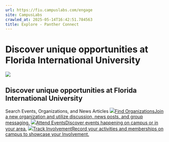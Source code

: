 ```yaml
---
url: https://fiu.campuslabs.com/engage
site: CampusLabs
crawled_at: 2025-05-14T16:42:51.784563
title: Explore - Panther Connect
---
```


# Discover unique opportunities at Florida International University
![](https://static.campuslabsengage.com/discovery/images/ratio.png)
## Discover unique opportunities at Florida International University
Search Events, Organizations, and News Articles
[![](https://static.campuslabsengage.com/discovery/images/groups_icon.svg)Find OrganizationsJoin a new organization and utilize discussion, news posts, and group messaging.](https://fiu.campuslabs.com/engage/organizations)
[![](https://static.campuslabsengage.com/discovery/images/events_icon.svg)Attend EventsDiscover events happening on campus or in your area.](https://fiu.campuslabs.com/engage/events)
[![](https://static.campuslabsengage.com/discovery/images/paths_icon.svg)Track InvolvementRecord your activities and memberships on campus to showcase your Involvement.](https://fiu.campuslabs.com/engage/involvement/currentmemberships)
